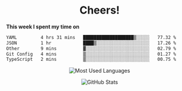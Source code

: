 <h1 align="center">Cheers!</h1>

**This week I spent my time on**
<!--START_SECTION:waka-->

```txt
YAML         4 hrs 31 mins   ███████████████████▒░░░░░   77.32 %
JSON         1 hr            ████▒░░░░░░░░░░░░░░░░░░░░   17.26 %
Other        9 mins          ▓░░░░░░░░░░░░░░░░░░░░░░░░   02.79 %
Git Config   4 mins          ▒░░░░░░░░░░░░░░░░░░░░░░░░   01.27 %
TypeScript   2 mins          ▒░░░░░░░░░░░░░░░░░░░░░░░░   00.75 %
```

<!--END_SECTION:waka-->

<p align="center"><img src="https://github-readme-stats.vercel.app/api/top-langs/?username=thnkrn&layout=compact&hide=html&theme=tokyonight" alt="Most Used Languages" /></p>

<p align="center"><img src="https://github-readme-stats.vercel.app/api?username=thnkrn&show_icons=true&count_private=true&theme=tokyonight" alt="GitHub Stats" /></p>

<!-- <p align="center"><a href="https://wakatime.com"><img src="https://wakatime.com/share/@thnkrn/40092326-d1bd-471b-89da-9a7c63939402.png" /></p>
 -->
